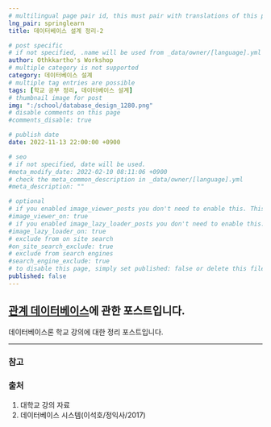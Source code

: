 ```yaml
---
# multilingual page pair id, this must pair with translations of this page. (This name must be unique)
lng_pair: springlearn
title: 데이터베이스 설계 정리-2

# post specific
# if not specified, .name will be used from _data/owner/[language].yml
author: Othkkartho's Workshop
# multiple category is not supported
category: 데이터베이스 설계
# multiple tag entries are possible
tags: [학교 공부 정리, 데이터베이스 설계]
# thumbnail image for post
img: ":/school/database_design_1280.png"
# disable comments on this page
#comments_disable: true

# publish date
date: 2022-11-13 22:00:00 +0900

# seo
# if not specified, date will be used.
#meta_modify_date: 2022-02-10 08:11:06 +0900
# check the meta_common_description in _data/owner/[language].yml
#meta_description: ""

# optional
# if you enabled image_viewer_posts you don't need to enable this. This is only if image_viewer_posts = false
#image_viewer_on: true
# if you enabled image_lazy_loader_posts you don't need to enable this. This is only if image_lazy_loader_posts = false
#image_lazy_loader_on: true
# exclude from on site search
#on_site_search_exclude: true
# exclude from search engines
#search_engine_exclude: true
# to disable this page, simply set published: false or delete this file
published: false
---
```


<!-- outline-start -->

[관계 데이터베이스](#데이터베이스란)에 관한 포스트입니다.
-----------------------------------------------------------

데이터베이스론 학교 강의에 대한 정리 포스트입니다.

* * *

<!-- outline-end -->

### 

### 참고
#### 

### 출처
1. 대학교 강의 자료
2. 데이터베이스 시스템(이석호/정익사/2017)